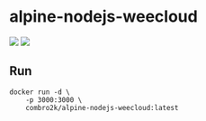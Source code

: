 # alpine-nodejs-weecloud

[![](https://images.microbadger.com/badges/version/combro2k/alpine-nodejs-weecloud.svg)](https://microbadger.com/images/combro2k/alpine-nodejs-weecloud "Get your own version badge on microbadger.com")
[![](https://images.microbadger.com/badges/image/combro2k/alpine-nodejs-weecloud.svg)](https://microbadger.com/images/combro2k/alpine-nodejs-weecloud "Get your own image badge on microbadger.com")

## Run
~~~
docker run -d \
	-p 3000:3000 \
	combro2k/alpine-nodejs-weecloud:latest
~~~
